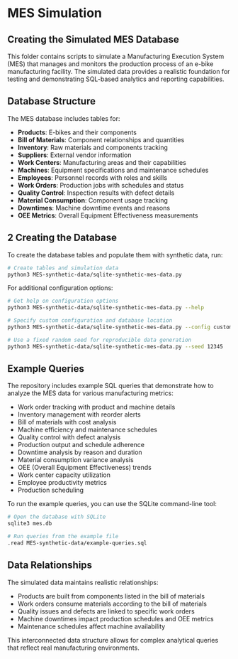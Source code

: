 # MES Simulation

## Creating the Simulated MES Database

This folder contains scripts to simulate a Manufacturing Execution System (MES) that manages and monitors the production process of an e-bike manufacturing facility. The simulated data provides a realistic foundation for testing and demonstrating SQL-based analytics and reporting capabilities.

## Database Structure

The MES database includes tables for:

- **Products**: E-bikes and their components
- **Bill of Materials**: Component relationships and quantities
- **Inventory**: Raw materials and components tracking
- **Suppliers**: External vendor information
- **Work Centers**: Manufacturing areas and their capabilities
- **Machines**: Equipment specifications and maintenance schedules
- **Employees**: Personnel records with roles and skills
- **Work Orders**: Production jobs with schedules and status
- **Quality Control**: Inspection results with defect details
- **Material Consumption**: Component usage tracking
- **Downtimes**: Machine downtime events and reasons
- **OEE Metrics**: Overall Equipment Effectiveness measurements

## 2 Creating the Database

To create the database tables and populate them with synthetic data, run:

```bash
# Create tables and simulation data
python3 MES-synthetic-data/sqlite-synthetic-mes-data.py
```

For additional configuration options:

```bash
# Get help on configuration options
python3 MES-synthetic-data/sqlite-synthetic-mes-data.py --help

# Specify custom configuration and database location
python3 MES-synthetic-data/sqlite-synthetic-mes-data.py --config custom_config.json --db custom_location.db

# Use a fixed random seed for reproducible data generation
python3 MES-synthetic-data/sqlite-synthetic-mes-data.py --seed 12345
```

## Example Queries

The repository includes example SQL queries that demonstrate how to analyze the MES data for various manufacturing metrics:

- Work order tracking with product and machine details
- Inventory management with reorder alerts
- Bill of materials with cost analysis
- Machine efficiency and maintenance schedules
- Quality control with defect analysis
- Production output and schedule adherence
- Downtime analysis by reason and duration
- Material consumption variance analysis
- OEE (Overall Equipment Effectiveness) trends
- Work center capacity utilization
- Employee productivity metrics
- Production scheduling

To run the example queries, you can use the SQLite command-line tool:

```bash
# Open the database with SQLite
sqlite3 mes.db

# Run queries from the example file
.read MES-synthetic-data/example-queries.sql
```

## Data Relationships

The simulated data maintains realistic relationships:

- Products are built from components listed in the bill of materials
- Work orders consume materials according to the bill of materials
- Quality issues and defects are linked to specific work orders
- Machine downtimes impact production schedules and OEE metrics
- Maintenance schedules affect machine availability

This interconnected data structure allows for complex analytical queries that reflect real manufacturing environments.
